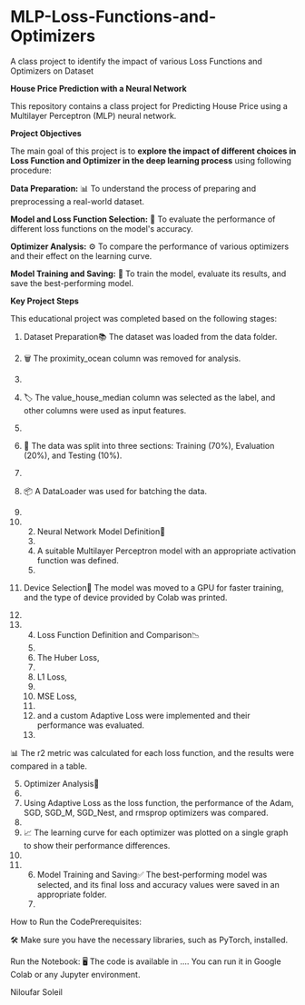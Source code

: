 # MLP-Loss-Functions-and-Optimizers
A class project to identify the impact of various Loss Functions and Optimizers on Dataset

**House Price Prediction with a Neural Network**

This repository contains a class project for Predicting House Price using a Multilayer Perceptron (MLP) neural network. 

**Project Objectives**

The main goal of this project is to **explore the impact of different choices in Loss Function and Optimizer in the deep learning process** using following procedure:

**Data Preparation:** 📊 To understand the process of preparing and preprocessing a real-world dataset. 

**Model and Loss Function Selection:** 🧠 To evaluate the performance of different loss functions on the model's accuracy.

**Optimizer Analysis:** ⚙️ To compare the performance of various optimizers and their effect on the learning curve.

**Model Training and Saving:** 💾 To train the model, evaluate its results, and save the best-performing model.

**Key Project Steps**

This educational project was completed based on the following stages:

1. Dataset Preparation📚 The dataset was loaded from the data folder.

  3. 🗑️ The proximity_ocean column was removed for analysis.
  4.
  5. 🏷️ The value_house_median column was selected as the label, and other columns were used as input features.
  6.
  7. 🔪 The data was split into three sections: Training (70%), Evaluation (20%), and Testing (10%).
  8.
  9. 📦 A DataLoader was used for batching the data.
10.
11. 2. Neural Network Model Definition🧠
    3.
    4. A suitable Multilayer Perceptron model with an appropriate activation function was defined.
    5.
3. Device Selection🚀 The model was moved to a GPU for faster training, and the type of device provided by Colab was printed.
4.
5. 4. Loss Function Definition and Comparison📉
   5.
   6. The Huber Loss,
   7.
   8.   L1 Loss,
   9.
   10.   MSE Loss,
   11.
   12.   and a custom Adaptive Loss were implemented and their performance was evaluated.
   13.
📊 The r2 metric was calculated for each loss function, and the results were compared in a table.

5. Optimizer Analysis🚀
6.
7.   Using Adaptive Loss as the loss function, the performance of the Adam, SGD, SGD_M, SGD_Nest, and rmsprop optimizers was compared.
8.
9.   📈 The learning curve for each optimizer was plotted on a single graph to show their performance differences.
10.
11.   6. Model Training and Saving✅ The best-performing model was selected, and its final loss and accuracy values were saved in an appropriate folder.
      7.
How to Run the CodePrerequisites:

  🛠️ Make sure you have the necessary libraries, such as PyTorch, installed.

  Run the Notebook: 🖥️ The code is available in .... You can run it in Google Colab or any Jupyter environment. 
  
  
Niloufar Soleil




